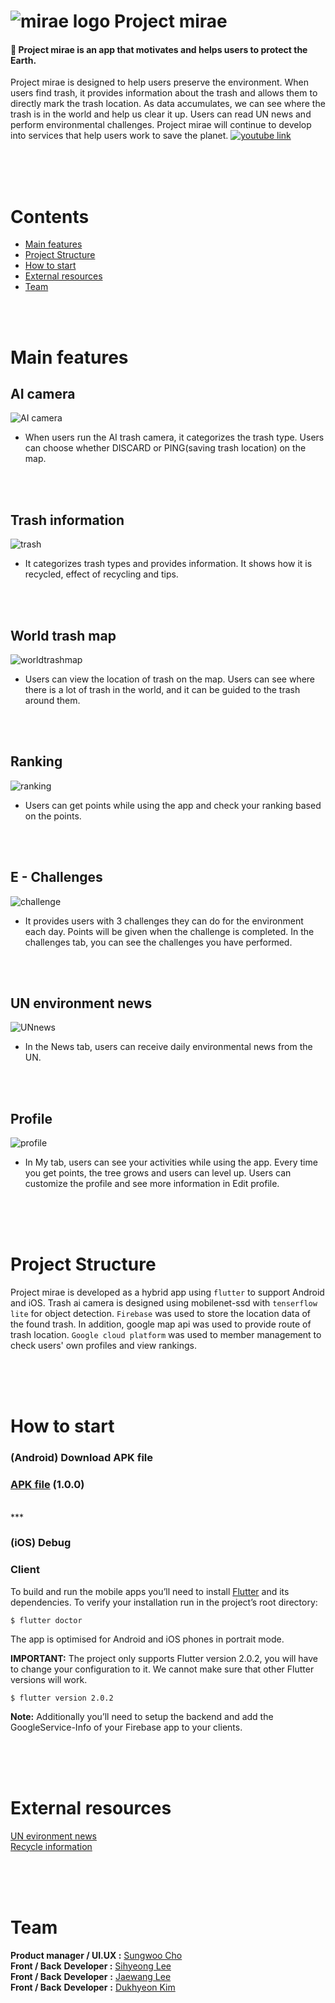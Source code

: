 # ![mirae logo](https://github.com/Sungwooo/mirae/blob/main/readme%20image/mirae%20readme%20logo.png?raw=true) Project mirae


#### 🌱 Project mirae is an app that motivates and helps users to protect the Earth. <br/>
Project mirae is designed to help users preserve the environment. 
When users find trash, it provides information about the trash and allows them to directly mark the trash location. As data accumulates, we can see where the trash is in the world and help us clear it up. Users can read UN news and perform environmental challenges. 
Project mirae will continue to develop into services that help users work to save the planet.
[![youtube link](https://github.com/Sungwooo/mirae/blob/main/readme%20image/스크린샷%202021-03-30%20오후%2011.55.51.png?raw=true)](https://www.youtube.com/watch?v=nx7B3li-cfs)


<br/><br/><br/>



# Contents

- [Main features]()
- [Project Structure]()
- [How to start]()
- [External resources]()
- [Team]()


<br/><br/>

# Main features

## AI camera

![AI camera](https://github.com/Sungwooo/mirae/blob/main/readme%20image/ai%20camera%20readme.png?raw=true)

- When users run the AI trash camera, it categorizes the trash type. Users can choose whether DISCARD or PING(saving trash location) on the map.

<br/><br/>

## Trash information

![trash](https://github.com/Sungwooo/mirae/blob/main/readme%20image/trash%20readme.png?raw=true)


- It categorizes trash types and provides information. It shows how it is recycled, effect of recycling and tips.

<br/><br/>

## World trash map

![worldtrashmap](https://github.com/Sungwooo/mirae/blob/main/readme%20image/map%20info%20readme.png?raw=true)

- Users can view the location of trash on the map. Users can see where there is a lot of trash in the world, and it can be guided to the trash around them.

<br/><br/>

## Ranking

![ranking](https://github.com/Sungwooo/mirae/blob/main/readme%20image/worldmap%20readme.png?raw=true)

- Users can get points while using the app and check your ranking based on the points.

<br/><br/>

## E - Challenges

![challenge](https://github.com/Sungwooo/mirae/blob/main/readme%20image/challenge%20readme.png?raw=true)

- It provides users with 3 challenges they can do for the environment each day. Points will be given when the challenge is completed. In the challenges tab, you can see the challenges you have performed.

<br/><br/>

## UN environment news

![UNnews](https://github.com/Sungwooo/mirae/blob/main/readme%20image/news%20readme.png?raw=true)

- In the News tab, users can receive daily environmental news from the UN.

<br/><br/>

## Profile

![profile](Rhttps://github.com/Sungwooo/mirae/blob/main/readme%20image/my%20readme.png?raw=true)

- In My tab, users can see your activities while using the app. Every time you get points, the tree grows and users can level up. Users can customize the profile and see more information in Edit profile.

<br/><br/><br/>

# Project Structure


Project mirae is developed as a hybrid app using `flutter` to support Android and iOS.
Trash ai camera is designed using mobilenet-ssd with `tenserflow lite` for object detection. 
`Firebase` was used to store the location data of the found trash. In addition, google map api was used to provide route of trash location.
`Google cloud platform` was used to member management to check users' own profiles and view rankings.

<br/><br/><br/>

# How to start


### (Android) Download APK file

### [APK file](https://raw.githubusercontent.com/Sungwooo/mirae/main/release/mirae(1.0.0).apk) (1.0.0)

<br/>
***
<br/>

### (iOS) Debug

### **Client**

To build and run the mobile apps you’ll need to install [Flutter](https://flutter.dev/) and its dependencies. To verify your installation run in the project’s root directory:**‌**

```
$ flutter doctor

```

The app is optimised for Android and iOS phones in portrait mode.

**IMPORTANT:** The project only supports Flutter version 2.0.2, you will have to change your configuration to it. We cannot make sure that other Flutter versions will work.

```
$ flutter version 2.0.2

```

**Note:** Additionally you’ll need to setup the backend and add the GoogleService-Info of your Firebase app to your clients.

<br/><br/><br/>

# External resources


[UN evironment news](https://news.un.org/en/news/topic/climate-change)<br/>
[Recycle information](https://www.recyclenow.com)

<br/><br/><br/>

# Team


**Product manager / UI.UX :** [Sungwoo Cho](https://github.com/Sungwooo)<br/>
**Front / Back** **Developer  :** [Sihyeong Lee](https://github.com/mukjo96)<br/>
**Front / Back** **Developer**  **:** [Jaewang Lee](https://github.com/JaeWangL)<br/>
**Front / Back** **Developer**  **:** [Dukhyeon Kim](https://github.com/Kim-deokhyeon)
